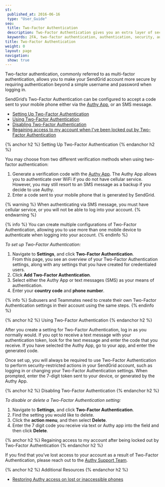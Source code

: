 ```yaml
---
st:
 published_at: 2016-06-16
 type: "User_Guide"
seo:
 title: Two-Factor Authentication
 description: Two-Factor Authentication gives you an extra layer of security to protect your SendGrid account.
 keywords: 2FA, two-factor authentication, authentication, security, authy
title: Two-Factor Authentication
weight: 0
layout: page
navigation:
 show: true
---
```


Two-factor authentication, commonly referred to as multi-factor authentication, allows you to make your SendGrid account more secure by requiring authentication beyond a simple username and password when logging in.

SendGrid’s Two-Factor Authentication can be configured to accept a code sent to your mobile phone either via the [Authy App](https://www.authy.com/app/mobile/), or an SMS message.

* [Setting Up Two-Factor Authentication](#-Setting-Up-Two-Factor-Authentication)
* [Using Two-Factor Authentication](#-Using-Two-Factor-Authentication)
* [Disabling Two-Factor Authentication](#-Disabling-Two-Factor-Authentication)
* [Regaining access to my account when I've been locked out by Two-Factor Authentication](#-Regaining-access-to-my-account-when-I--ve-been-locked-out-by-Two-Factor-Authentication)

{% anchor h2 %}
Setting Up Two-Factor Authentication
{% endanchor h2 %}

You may choose from two different verification methods when using two-factor authentication:

1. Generate a verification code with the [Authy App](https://www.authy.com/app/mobile/).
   The Authy App allows you to authenticate over WiFi if you do not have cellular service. However, you may still resort to an SMS message as a backup if you decide to use Authy.
1. Enter a code sent to your mobile phone that is generated by SendGrid.

{% warning %}
When authenticating via SMS message, you must have cellular service, or you will not be able to log into your account.
{% endwarning %}

{% info %}
You can create multiple configurations of Two-Factor Authentication, allowing you to use more than one mobile device to authenticate when logging into your account.
{% endinfo %}

*To set up Two-Factor Authentication:*

1. Navigate to **Settings**, and click **Two-Factor Authentication**. 
 <br>From this page, you see an overview of your Two-Factor Authentication settings, along with any settings that you have created for credentialed users.
1. Click **Add Two-Factor Authentication**.
1. Select either the Authy App or text messages (SMS) as your means of authentication.
1. Enter your **country code** and **phone number**.

{% info %}
Subusers and Teammates need to create their own Two-Factor Authentication settings in their account using the same steps. 
{% endinfo %}

{% anchor h2 %}
Using Two-Factor Authentication
{% endanchor h2 %}

After you create a setting for Two-Factor Authentication, log in as you normally would. If you opt to receive a text message with your authentication token, look for the text message and enter the code that you receive. If you have selected the Authy App, go to your app, and enter the generated code.

Once set up, you will always be required to use Two-Factor Authentication to perform security-restricted actions in your SendGrid account, such as logging in or changing your Two-Factor Authentication settings. When prompted, enter the 7-digit token sent to your device, or generated by the Authy App.

{% anchor h2 %}
Disabling Two-Factor Authentication
{% endanchor h2 %}

*To disable or delete a Two-Factor Authentication setting:*

1. Navigate to **Settings**, and click **Two-Factor Authentication**.
1. Find the setting you would like to delete. 
1. Click the **action menu**, and then select **Delete**.
1. Enter the 7 digit code you receive via text or Authy app into the field and then click **Delete**. 

{% anchor h2 %}
Regaining access to my account after being locked out by Two-Factor Authentication
{% endanchor h2 %}

If you find that you’ve lost access to your account as a result of Two-Factor Authentication, please reach out to the [Authy Support Team](https://support.authy.com/hc/en-us).

{% anchor h2 %}
Additional Resources
{% endanchor h2 %}

* [Restoring Authy access on lost or inaccessible phones](https://support.authy.com/hc/en-us/articles/115012672088-Restoring-Authy-access-on-lost-or-inaccessible-phones)
